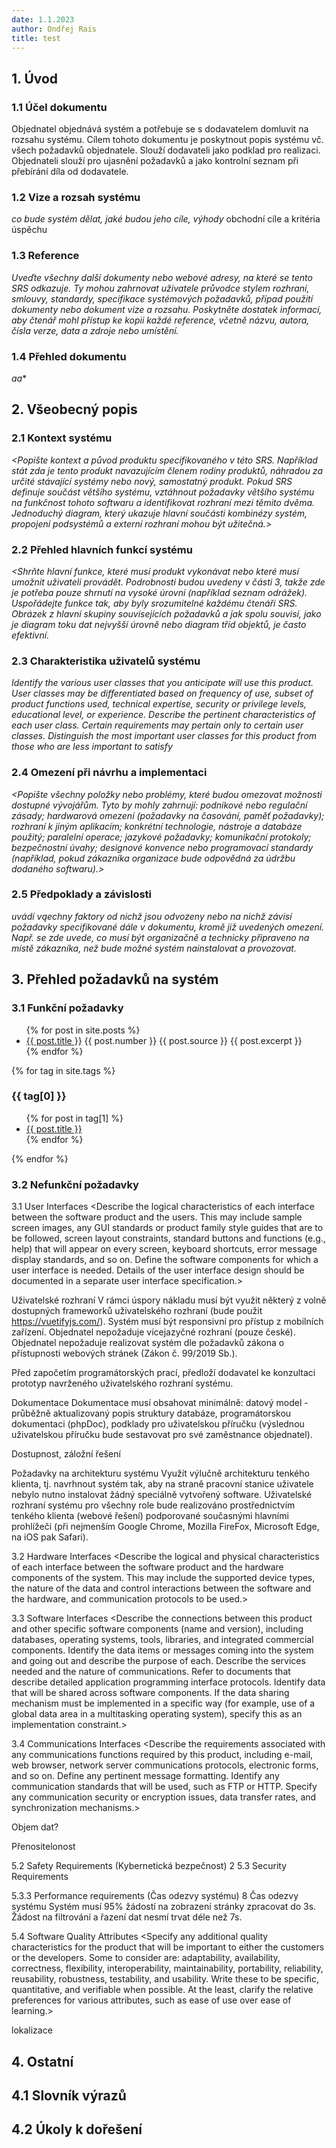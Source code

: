 ```yaml
---
date: 1.1.2023
author: Ondřej Rais
title: test
---
```


## 1. Úvod

### 1.1 Účel dokumentu 

Objednatel objednává systém a potřebuje se s dodavatelem domluvit na rozsahu systému. Cílem tohoto dokumentu je poskytnout popis systému vč. všech požadavků objednatele. Slouží dodavateli jako podklad pro realizaci. Objednateli slouží pro ujasnění požadavků a jako kontrolní seznam při přebírání díla od dodavatele.

### 1.2 Vize a rozsah systému 

*co bude systém dělat, jaké budou jeho cíle, výhody*
obchodní cíle a kritéria úspěchu

### 1.3 Reference

*Uveďte všechny další dokumenty nebo webové adresy, na které se tento SRS odkazuje. Ty mohou zahrnovat uživatele
průvodce stylem rozhraní, smlouvy, standardy, specifikace systémových požadavků, případ použití
dokumenty nebo dokument vize a rozsahu. Poskytněte dostatek informací, aby čtenář mohl
přístup ke kopii každé reference, včetně názvu, autora, čísla verze, data a zdroje nebo
umístění.*

### 1.4 Přehled dokumentu 

*aa**

## 2. Všeobecný popis

### 2.1 Kontext systému

*<Popište kontext a původ produktu specifikovaného v této SRS. Například stát
zda je tento produkt navazujícím členem rodiny produktů, náhradou za určité stávající
systémy nebo nový, samostatný produkt. Pokud SRS definuje součást většího systému,
vztáhnout požadavky většího systému na funkčnost tohoto softwaru a identifikovat
rozhraní mezi těmito dvěma. Jednoduchý diagram, který ukazuje hlavní součásti kombinézy
systém, propojení podsystémů a externí rozhraní mohou být užitečná.>*

### 2.2 Přehled hlavních funkcí systému

*<Shrňte hlavní funkce, které musí produkt vykonávat nebo které musí umožnit uživateli provádět. Podrobnosti
budou uvedeny v části 3, takže zde je potřeba pouze shrnutí na vysoké úrovni (například seznam odrážek).
Uspořádejte funkce tak, aby byly srozumitelné každému čtenáři SRS. Obrázek z
hlavní skupiny souvisejících požadavků a jak spolu souvisí, jako je diagram toku dat nejvyšší úrovně nebo
diagram tříd objektů, je často efektivní.*

### 2.3 Charakteristika uživatelů systému

*Identify the various user classes that you anticipate will use this product. User classes may be
differentiated based on frequency of use, subset of product functions used, technical expertise,
security or privilege levels, educational level, or experience. Describe the pertinent characteristics
of each user class. Certain requirements may pertain only to certain user classes. Distinguish the
most important user classes for this product from those who are less important to satisfy*

### 2.4 Omezení při návrhu a implementaci

*<Popište všechny položky nebo problémy, které budou omezovat možnosti dostupné vývojářům. Tyto by mohly
zahrnují: podnikové nebo regulační zásady; hardwarová omezení (požadavky na časování, paměť
požadavky); rozhraní k jiným aplikacím; konkrétní technologie, nástroje a databáze
použitý; paralelní operace; jazykové požadavky; komunikační protokoly; bezpečnostní
úvahy; designové konvence nebo programovací standardy (například, pokud zákazníka
organizace bude odpovědná za údržbu dodaného softwaru).>*

### 2.5 Předpoklady a závislosti

*uvádí vąechny faktory od nichž jsou odvozeny nebo na nichž závisí požadavky specifikované dále v dokumentu, kromě již uvedených omezení. Např. se zde uvede, co musí být organizačně a technicky připraveno na místě zákazníka, než bude možné systém nainstalovat a provozovat.*

## 3. Přehled požadavků na systém

### 3.1 Funkční požadavky

<ul>
  {% for post in site.posts %}
    <li>
      <a href=".{{ post.url }}">{{ post.title }}</a>  {{ post.number }} {{ post.source }}
      {{ post.excerpt }}
    </li>
  {% endfor %}
</ul>

{% for tag in site.tags %}
  <h3>{{ tag[0] }}</h3>
  <ul>
    {% for post in tag[1] %}
      <li><a href=".{{ post.url }}">{{ post.title }}</a></li>
    {% endfor %}
  </ul>
{% endfor %}

### 3.2 Nefunkční požadavky 

3.1 User Interfaces
<Describe the logical characteristics of each interface between the software product and the
users. This may include sample screen images, any GUI standards or product family style guides
that are to be followed, screen layout constraints, standard buttons and functions (e.g., help) that
will appear on every screen, keyboard shortcuts, error message display standards, and so on.
Define the software components for which a user interface is needed. Details of the user interface
design should be documented in a separate user interface specification.>

Uživatelské rozhraní
V rámci úspory nákladu musí být využit některý z volně dostupných frameworků uživatelského rozhraní (bude použit https://vuetifyjs.com/). Systém musí být responsivní pro přístup z mobilních zařízení. Objednatel nepožaduje vícejazyčné rozhraní (pouze české). Objednatel nepožaduje realizovat systém dle požadavků zákona o přístupnosti webových stránek (Zákon č. 99/2019 Sb.).

Před započetím programátorských prací, předloží dodavatel ke konzultaci prototyp navrženého uživatelského rozhraní systému.

Dokumentace 
Dokumentace musí obsahovat minimálně: datový model - průběžně aktualizovaný popis struktury databáze, programátorskou dokumentaci (phpDoc), podklady pro uživatelskou příručku (výslednou uživatelskou příručku bude sestavovat pro své zaměstnance objednatel).

Dostupnost, záložní řešení

Požadavky na architekturu systému
Využít výlučně architekturu tenkého klienta, tj. navrhnout systém tak, aby na straně pracovní stanice uživatele nebylo nutno instalovat žádný speciálně vytvořený software. Uživatelské rozhraní systému pro všechny role bude realizováno prostřednictvím tenkého klienta (webové řešení) podporované současnými hlavními prohlížeči (při nejmenším Google Chrome, Mozilla FireFox, Microsoft Edge, na iOS pak Safari).

3.2 Hardware Interfaces
<Describe the logical and physical characteristics of each interface between the software product
and the hardware components of the system. This may include the supported device types, the
nature of the data and control interactions between the software and the hardware, and
communication protocols to be used.>

3.3 Software Interfaces
<Describe the connections between this product and other specific software components (name
and version), including databases, operating systems, tools, libraries, and integrated commercial
components. Identify the data items or messages coming into the system and going out and
describe the purpose of each. Describe the services needed and the nature of communications.
Refer to documents that describe detailed application programming interface protocols. Identify
data that will be shared across software components. If the data sharing mechanism must be
implemented in a specific way (for example, use of a global data area in a multitasking operating
system), specify this as an implementation constraint.>

3.4 Communications Interfaces
<Describe the requirements associated with any communications functions required by this
product, including e-mail, web browser, network server communications protocols, electronic
forms, and so on. Define any pertinent message formatting. Identify any communication standards
that will be used, such as FTP or HTTP. Specify any communication security or encryption issues,
data transfer rates, and synchronization mechanisms.>

Objem dat?

Přenositelonost

5.2 Safety Requirements (Kybernetická bezpečnost) 2
5.3 Security Requirements
<Specify any requirements regarding security or privacy issues surrounding use of the product or
protection of the data used or created by the product. Define any user identity authentication
requirements. Refer to any external policies or regulations containing security issues that affect the
product. Define any security or privacy certifications that must be satisfied.>

5.3.3 Performance requirements (Čas odezvy systému) 8
Čas odezvy systému
Systém musí 95% žádostí na zobrazení stránky zpracovat do 3s. Žádost na filtrování a řazení dat nesmí trvat déle než 7s.


5.4 Software Quality Attributes
<Specify any additional quality characteristics for the product that will be important to either the
customers or the developers. Some to consider are: adaptability, availability, correctness,
flexibility, interoperability, maintainability, portability, reliability, reusability, robustness, testability,
and usability. Write these to be specific, quantitative, and verifiable when possible. At the least,
clarify the relative preferences for various attributes, such as ease of use over ease of learning.>

lokalizace

## 4. Ostatní

## 4.1 Slovník výrazů

## 4.2 Úkoly k dořešení
